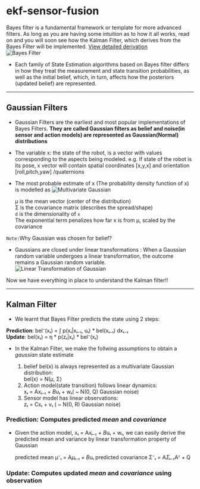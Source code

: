 # ekf-sensor-fusion

Bayes filter is a fundamental framework or template for more advanced filters. As long as you are having some intuition as to how it all works, read on and you will soon see how the Kalman Filter, which derives from the Bayes Filter will be implemented. [View  detailed derivation](bayes-filter.pdf)  
![Bayes Filter](https://latex.codecogs.com/svg.image?bel(x_t)&space;=&space;\eta&space;\cdot&space;p(z_t&space;\mid&space;x_t)&space;\cdot&space;\int&space;p(x_t&space;\mid&space;u_t,&space;x_{t-1})&space;\cdot&space;bel(x_{t-1})&space;dx_{t-1})

- Each family of State Estimation algorithms based on Bayes filter differs in how they treat the measurement and state transition probabilities, as well as the initial belief, which, in turn, affects how the posteriors (updated belief) are represented.
---
## Gaussian Filters
- Gaussian Filters are the earliest and most popular implementations of Bayes Filters. **They are called Gaussian filters as belief and noise(in sensor and action models) are represented as Gaussian(Normal) distributions**
- The variable x: the state of the robot, is a vector with values corresponding to the aspects being modeled.
   e.g. If state of the robot is its pose, x vector will contain spatial coordinates [x,y,x] and orientation [roll,pitch,yaw] /quaternions
- The most probable estimate of x (The probability density function of x) is modelled as
  ![Multivariate Gaussian](https://latex.codecogs.com/svg.image?p(\mathbf{x})%20=%20\frac{1}{(2\pi)^{d/2}%20|\boldsymbol{\Sigma}|^{1/2}}%20\exp\left(%20-\frac{1}{2}%20(\mathbf{x}%20-%20\boldsymbol{\mu})^\top%20\boldsymbol{\Sigma}^{-1}%20(\mathbf{x}%20-%20\boldsymbol{\mu})%20\right))

   μ is the mean vector (center of the distribution)   
   Σ is the covariance matrix (describes the spread/shape)   
  `d` is the dimensionality of `x`  
  The exponential term penalizes how far x is from μ, scaled by the covariance

`Note:`Why Gaussian was chosen for belief?
-  Gaussians are closed under linear transformations : When a Gaussian random variable undergoes a linear transformation, the outcome remains a Gaussian random variable.  
![Linear Transformation of Gaussian](https://latex.codecogs.com/svg.image?\boldsymbol{x}\sim\mathcal{N}(\boldsymbol{\mu},\boldsymbol{\Sigma})\Rightarrow\boldsymbol{y}=\mathbf{A}\boldsymbol{x}+\boldsymbol{b}\sim\mathcal{N}(\mathbf{A}\boldsymbol{\mu}+\boldsymbol{b},\mathbf{A}\boldsymbol{\Sigma}\mathbf{A}^\top))

Now we have everything in place to understand the Kalman filter!!

---

## Kalman Filter
- We learnt that Bayes Filter predicts the state using 2 steps:  

**Prediction**: bel⁻(xₜ) = ∫ p(xₜ|xₜ₋₁, uₜ) * bel(xₜ₋₁) dxₜ₋₁  
**Update**: bel(xₜ) = η * p(zₜ|xₜ) * bel⁻(xₜ)  

- In the Kalman Filter, we make the follwing assumptions to obtain a _gaussian_ state estimate
  
  1. belief bel(x) is always represented as a multivariate Gaussian distribution:  
        bel(x) = N(μ, Σ)  
  2. Action model(state transition)  follows linear dynamics:   
       xₜ = A*xₜ₋₁ + B*uₜ + wₜ( ~ N(0, Q) Gaussian noise)
  3. Sensor model has linear observations:  
        zₜ = Cxₜ + vₜ ( ~ N(0, R) Gaussian noise)
  

### Prediction: Computes predicted _mean_ and _covariance_ 
- Given the action model,  xₜ = A*xₜ₋₁ + B*uₜ + wₜ, we can easily derive the predicted mean and variance by linear transformation property of Gaussian

  predicted mean μ⁻ₜ = A*μₜ₋₁ + B*uₜ
  predicted covariance Σ⁻ₜ =  A*Σₜ₋₁*Aᵀ + Q
  



### Update: Computes updated _mean_ and _covariance_ using observation  







